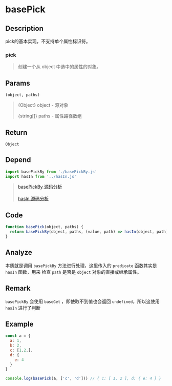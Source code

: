 # basePick 

## Description 
pick的基本实现，不支持单个属性标识符。

### pick
> 创建一个从 object 中选中的属性的对象。

## Params
`(object, paths)`
> {Object} object - 源对象
>
> {string[]} paths - 属性路径数组
>

## Return
`Object`
## Depend
```js
import basePickBy from './basePickBy.js'
import hasIn from '../hasIn.js'
```
> [basePickBy 源码分析](./basePickBy.md)
> <br/>
> <br/>
> [hasIn 源码分析](../export/hasIn.md)

## Code
```js
function basePick(object, paths) {
  return basePickBy(object, paths, (value, path) => hasIn(object, path))
}
```
## Analyze
本质就是调用 `basePickBy` 方法进行处理，这里传入的 `predicate` 函数其实是 `hasIn` 函数，用来 检查 `path` 是否是 `object` 对象的直接或继承属性。

## Remark
`basePickBy` 会使用 `baseGet` ，即使取不到值也会返回 `undefined`，所以这使用 `hasIn` 进行了判断
## Example
```js
const a = {
  a: 1,
  b: 2,
  c: [1,2,],
  d: {
    e: 4
  }
}

console.log(basePick(a, ['c', 'd'])) // { c: [ 1, 2 ], d: { e: 4 } }
```

